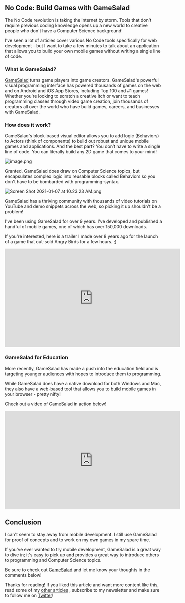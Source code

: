 ## No Code: Build Games with GameSalad

The No Code revolution is taking the internet by storm. Tools that don't require previous coding knowledge opens up a new world to creative people who don't have a Computer Science background!

I’ve seen a lot of articles cover various No Code tools specifically for web development - but I want to take a few minutes to talk about an application that allows you to build your own mobile games without writing a single line of code.

### What is GameSalad?

[GameSalad](https://gamesalad.com/)  turns game players into game creators. GameSalad's powerful visual programming interface has powered thousands of games on the web and on Android and iOS App Stores, including Top 100 and #1 games! Whether you're looking to scratch a creative itch or want to teach programming classes through video game creation, join thousands of creators all over the world who have build games, careers, and businesses with GameSalad.

### How does it work?

GameSalad's block-based visual editor allows you to add logic (Behaviors) to Actors (think of components) to build out robust and unique mobile games and applications. And the best part? You don’t have to write a single line of code. You can literally build any 2D game that comes to your mind!


![image.png](https://cdn.hashnode.com/res/hashnode/image/upload/v1609798210006/QS1Lvd0zn.png)


Granted, GameSalad does draw on Computer Science topics, but encapsulates complex logic into reusable blocks called Behaviors so you don't have to be bombarded with programming-syntax.



![Screen Shot 2021-01-07 at 10.23.23 AM.png](https://cdn.hashnode.com/res/hashnode/image/upload/v1610037066499/XU6jfhDSS.png)


GameSalad has a thriving community with thousands of video tutorials on YouTube and demo snippets across the web, so picking it up shouldn't be a problem! 

I've been using GameSalad for over 9 years. I've developed and published a handful of mobile games, one of which has over 150,000 downloads.

If you're interested, here is a trailer I made over 8 years ago for the launch of a game that out-sold Angry Birds for a few hours. ;) 

<iframe width="560" height="315" src="https://www.youtube.com/embed/SZN95mvM7tQ" frameborder="0" allow="accelerometer; autoplay; clipboard-write; encrypted-media; gyroscope; picture-in-picture" allowfullscreen></iframe>


### GameSalad for Education

More recently, GameSalad has made a push into the education field and is targeting younger audiences with hopes to introduce them to programming. 

While GameSalad does have a native download for both Windows and Mac, they also have a web-based tool that allows you to build mobile games in your browser - pretty nifty! 

Check out a video of GameSalad in action below!

<iframe width="560" height="315" src="https://www.youtube.com/embed/qDm5xD5SIQg" frameborder="0" allow="accelerometer; autoplay; clipboard-write; encrypted-media; gyroscope; picture-in-picture" allowfullscreen></iframe>



## Conclusion

I can't seem to stay away from mobile development. I still use GameSalad for proof of concepts and to work on my own games in my spare time.

If you've ever wanted to try mobile development, GameSalad is a great way to dive in; it's easy to pick up and provides a great way to introduce others to programming and Computer Science topics.

Be sure to check out  [GameSalad](https://gamesalad.com/) and let me know your thoughts in the comments below!

Thanks for reading! If you liked this article and want more content like this, read some of my [other articles](https://blog.braydoncoyer.dev/) , subscribe to my newsletter and make sure to follow me on [Twitter](https://twitter.com/BraydonCoyer)!